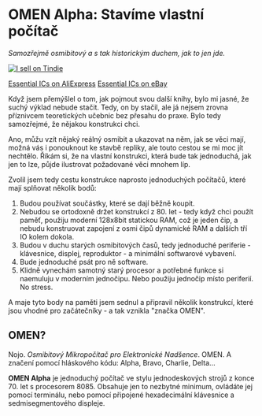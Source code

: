 # OMEN Alpha: Stavíme vlastní počítač

_Samozřejmě osmibitový a s tak historickým duchem, jak to jen jde._

[![I sell on Tindie](https://d2ss6ovg47m0r5.cloudfront.net/badges/tindie-larges.png)](https://www.tindie.com/stores/parallaxis/?ref=offsite_badges&utm_source=sellers_parallaxis&utm_medium=badges&utm_campaign=badge_large)

[Essential ICs on AliExpress](https://alitronik.com/omen-alpha-pack/)
[Essential ICs on eBay](https://alitronik.com/omen-alpha-pack-ebay/)


Když jsem přemýšlel o tom, jak pojmout svou další knihy, bylo mi jasné, že suchý výklad nebude stačit. Tedy, on by stačil, ale já nejsem zrovna příznivcem teoretických učebnic bez přesahu do praxe. Bylo tedy samozřejmé, že nějakou konstrukci chci.

Ano, můžu vzít nějaký reálný osmibit a ukazovat na něm, jak se věci mají, možná vás i ponouknout ke stavbě repliky, ale touto cestou se mi moc jít nechtělo. Říkám si, že na vlastní konstrukci, která bude tak jednoduchá, jak jen to lze, půjde ilustrovat požadované věci mnohem líp.

Zvolil jsem tedy cestu konstrukce naprosto jednoduchých počítačů, které mají splňovat několik bodů:

1. Budou používat součástky, které se dají běžně koupit.
2. Nebudou se ortodoxně držet konstrukcí z 80. let - tedy když chci použít paměť, použiju moderní 128x8bit statickou RAM, což je jeden čip, a nebudu konstruovat zapojení z osmi čipů dynamické RAM a dalších tří IO kolem dokola.
3. Budou v duchu starých osmibitových časů, tedy jednoduché periferie - klávesnice, displej, reproduktor - a minimální softwarové vybavení.
4. Bude jednoduché psát pro ně software.
5. Klidně vynechám samotný starý procesor a potřebné funkce si naemuluju v moderním jednočipu. Nebo použiju jednočip místo periferií. No stress.

A maje tyto body na paměti jsem sednul a připravil několik konstrukcí, které jsou vhodné pro začátečníky - a tak vznikla "značka OMEN".

## OMEN?

Nojo. _Osmibitový Mikropočítač pro Elektronické Nadšence_. OMEN. A značení pomocí hláskového kódu: Alpha, Bravo, Charlie, Delta...

**OMEN Alpha** je jednoduchý počítač ve stylu jednodeskových strojů z konce 70. let s procesorem 8085. Obsahuje jen to nezbytné minimum, ovládáte jej pomocí terminálu, nebo pomocí připojené hexadecimální klávesnice a sedmisegmentového displeje.

